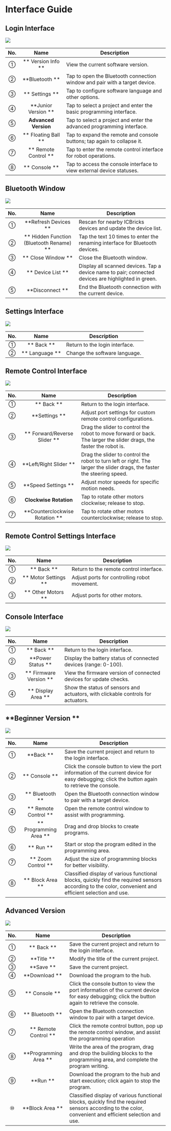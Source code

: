 # Interface Guide
## Login Interface  
![](img/I01.png)

|  No.   |  Name   | Description |
| :---: | :---: | --- |
| ① | ** Version Info  ** | View the current software version.   |
| ② | **Bluetooth  ** | Tap to open the Bluetooth connection window and pair with a target device.   |
| ③ | ** Settings  ** | Tap to configure software language and other options.   |
| ④ | **Junior Version ** | Tap to select a project and enter the basic programming interface.   |
| ⑤ | **Advanced Version** | Tap to select a project and enter the advanced programming interface.   |
| ⑥ | ** Floating Ball  ** | Tap to expand the remote and console buttons; tap again to collapse it.   |
| ⑦ | ** Remote Control  ** | Tap to enter the remote control interface for robot operations.   |
| ⑧ | ** Console  ** | Tap to access the console interface to view external device statuses.   |


## Bluetooth Window  
![](img/I02.png)

|  No.   |  Name   | Description |
| :---: | :---: | --- |
| ① | **Refresh Devices   ** | Rescan for nearby ICBricks devices and update the device list.     |
| ② | **  Hidden Function (Bluetooth Rename)  ** | Tap the text 10 times to enter the renaming interface for Bluetooth devices.     |
| ③ | ** Close Window  ** | Close the Bluetooth window.   |
| ④ | ** Device List   ** | Display all scanned devices. Tap a device name to pair; connected devices are highlighted in green.   |
| ⑤ | **Disconnect   ** | End the Bluetooth connection with the current device. |


## Settings Interface  
![](img/I03.png)

|  No.   |  Name   | Description |
| :---: | :---: | --- |
| ① | ** Back  ** | Return to the login interface.   |
| ② | ** Language  ** | Change the software language.   |


## Remote Control Interface  
![](img/I04.png)

|  No.   |  Name   | Description |
| :---: | :---: | --- |
| ① | ** Back  ** | Return to the login interface.   |
| ② | **Settings  ** | Adjust port settings for custom remote control configurations.   |
| ③ | ** Forward/Reverse Slider  ** | Drag the slider to control the robot to move forward or back. The larger the slider drags, the faster the robot is. |
| ④ | **Left/Right Slider  ** | Drag the slider to control the robot to turn left or right. The larger the slider drags, the faster the steering speed. |
| ⑤ | **Speed Settings  ** | Adjust motor speeds for specific motion needs.     |
| ⑥ | **Clockwise Rotation** | Tap to rotate other motors clockwise; release to stop.   |
| ⑦ | **Counterclockwise Rotation  ** | Tap to rotate other motors counterclockwise; release to stop.   |


## Remote Control Settings Interface  
![](img/I05.png)

|  No.   |  Name   | Description |
| :---: | :---: | --- |
| ① | ** Back  ** | Return to the remote control interface.   |
| ② | ** Motor Settings  ** | Adjust ports for controlling robot movement.   |
| ③ | ** Other Motors  ** | Adjust ports for other motors.   |


## Console Interface  
![](img/I06.png)

|  No.   |  Name   | Description |
| :---: | :---: | --- |
| ① | ** Back  ** | Return to the login interface.   |
| ② | **Power Status  ** | Display the battery status of connected devices (range: 0-100).    |
| ③ | ** Firmware Version   ** | View the firmware version of connected devices for update checks.   |
| ④ | ** Display Area  ** | Show the status of sensors and actuators, with clickable controls for actuators.   |


## **Beginner Version **
![](img/I07.png)

|  No.   |  Name   | Description |
| :---: | :---: | --- |
| ① | **Back  ** | Save the current project and return to the login interface.   |
| ② | ** Console   ** | Click the console button to view the port information of the current device for easy debugging; click the button again to retrieve the console. |
| ③ | ** Bluetooth    ** | Open the Bluetooth connection window to pair with a target device.   |
| ④ | ** Remote Control   ** | Open the remote control window to assist with programming.   |
| ⑤ | ** Programming Area  ** | Drag and drop blocks to create programs.   |
| ⑥ | ** Run  ** | Start or stop the program edited in the programming area.   |
| ⑦ | ** Zoom Control    ** | Adjust the size of programming blocks for better visibility.   |
| ⑧ | ** Block Area  ** | Classified display of various functional blocks, quickly find the required sensors according to the color, convenient and efficient selection and use.   |


## Advanced Version
![](img/I08.png)

|  No.   |  Name   | Description |
| :---: | :---: | --- |
| ① | ** Back  ** | Save the current project and return to the login interface.     |
| ② | **Title  ** | Modify the title of the current project.   |
| ③ | **Save  ** | Save the current project.   |
| ④ | **Download  ** | Download the program to the hub.   |
| ⑤ | ** Console  ** | Click the console button to view the port information of the current device for easy debugging; click the button again to retrieve the console. |
| ⑥ | ** Bluetooth  ** | Open the Bluetooth connection window to pair with a target device.   |
| ⑦ | ** Remote Control  ** | Click the remote control button, pop up the remote control window, and assist the programming operation |
| ⑧ | **Programming Area  ** | Write the area of the program, drag and drop the building blocks to the programming area, and complete the program writing. |
| ⑨ | **Run  ** | Download the program to the hub and start execution; click again to stop  the program. |
| ⑩ | **Block Area  ** | Classified display of various functional blocks, quickly find the required sensors according to the color, convenient and efficient selection and use.   |


